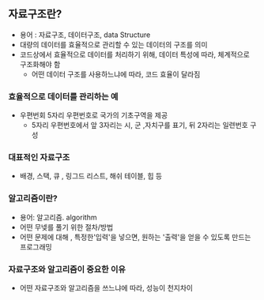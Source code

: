 ## 자료구조란?
- 용어 : 자료구조, 데이터구조, data Structure
- 대량의 데이터를 효율적으로 관리할 수 있는 데이터의 구조를 의미
- 코드상에서 효율적으로 데이터를 처리하기 위해, 데이터 특성에 따라, 체계적으로 구조화해야 함
     - 어떤 데이터 구조를 사용하느냐에 따라, 코드 효율이 달라짐

### 효율적으로 데이터를 관리하는 예 
- 우편번회 5자리 우편번호로 국가의 기초구역을 제공 
     - 5자리 우편번호에서 앞 3자리는 시,  군 ,자치구를 표기, 뒤 2자리는 일련번호 구성

### 대표적인 자료구조
 - 배경, 스택, 큐 , 링그드 리스트, 해쉬 테이블, 힙 등

### 알고리즘이란?
 - 용어: 알고리즘. algorithm
 - 어떤 무넺를 풀기 위한 절차/방법
 -  어떤 문제에 대해 , 특정한'입력'을 넣으면, 원하는 '출력'을 얻을 수 있도록 만드는 프로그래밍

### 자료구조와 알고리즘이 중요한 이유
 - 어떤 자료구조와 알고리즘을 쓰느냐에 따라, 성능이 천지차이

